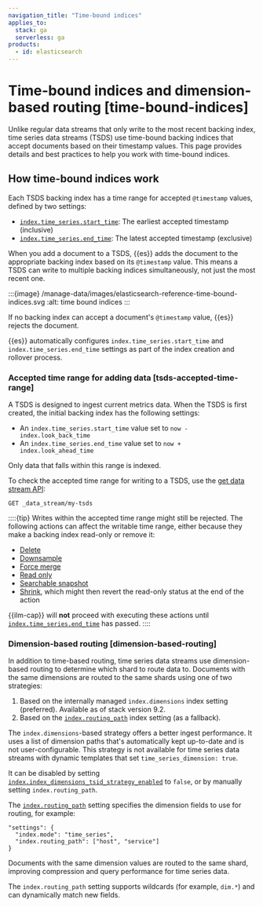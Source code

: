 ```yaml
---
navigation_title: "Time-bound indices"
applies_to:
  stack: ga
  serverless: ga
products:
  - id: elasticsearch
---
```


# Time-bound indices and dimension-based routing [time-bound-indices]

Unlike regular data streams that only write to the most recent backing index, time series data streams (TSDS) use time-bound backing indices that accept documents based on their timestamp values. This page provides details and best practices to help you work with time-bound indices.

## How time-bound indices work

Each TSDS backing index has a time range for accepted `@timestamp` values, defined by two settings: 

- [`index.time_series.start_time`](elasticsearch://reference/elasticsearch/index-settings/time-series.md#index-time-series-start-time): The earliest accepted timestamp (inclusive)
- [`index.time_series.end_time`](elasticsearch://reference/elasticsearch/index-settings/time-series.md#index-time-series-end-time): The latest accepted timestamp (exclusive)

When you add a document to a TSDS, {{es}} adds the document to the appropriate backing index based on its `@timestamp` value. This means a TSDS can write to multiple backing indices simultaneously, not just the most recent one.

:::{image} /manage-data/images/elasticsearch-reference-time-bound-indices.svg
:alt: time bound indices
:::

If no backing index can accept a document's `@timestamp` value, {{es}} rejects the document.

{{es}} automatically configures `index.time_series.start_time` and `index.time_series.end_time` settings as part of the index creation and rollover process.

### Accepted time range for adding data [tsds-accepted-time-range]

A TSDS is designed to ingest current metrics data. When the TSDS is first created, the initial backing index has the following settings:

- An `index.time_series.start_time` value set to `now - index.look_back_time`
- An `index.time_series.end_time` value set to `now + index.look_ahead_time`

Only data that falls within this range is indexed.

To check the accepted time range for writing to a TSDS, use the [get data stream API](https://www.elastic.co/docs/api/doc/elasticsearch/operation/operation-indices-get-data-stream):

```console
GET _data_stream/my-tsds
```

::::{tip}
Writes within the accepted time range might still be rejected. The following actions can affect the writable time range, either because they make a backing index read-only or remove it:
 - [Delete](elasticsearch://reference/elasticsearch/index-lifecycle-actions/ilm-delete.md) 
 - [Downsample](elasticsearch://reference/elasticsearch/index-lifecycle-actions/ilm-downsample.md) 
 - [Force merge](elasticsearch://reference/elasticsearch/index-lifecycle-actions/ilm-forcemerge.md) 
 - [Read only](elasticsearch://reference/elasticsearch/index-lifecycle-actions/ilm-readonly.md)
 - [Searchable snapshot](elasticsearch://reference/elasticsearch/index-lifecycle-actions/ilm-searchable-snapshot.md) 
 - [Shrink](elasticsearch://reference/elasticsearch/index-lifecycle-actions/ilm-shrink.md), which might then revert the read-only status at the end of the action
 
 {{ilm-cap}} will **not** proceed with executing these actions until [`index.time_series.end_time`](elasticsearch://reference/elasticsearch/index-settings/time-series.md#index-time-series-end-time) has passed.
::::


### Dimension-based routing [dimension-based-routing]

In addition to time-based routing, time series data streams use dimension-based routing to determine which shard to route data to. Documents with the same dimensions are routed to the same shards using one of two strategies:

1. Based on the internally managed `index.dimensions` index setting (preferred). Available as of stack version 9.2.
2. Based on the [`index.routing_path`](elasticsearch://reference/elasticsearch/index-settings/time-series.md#index-routing-path) index setting (as a fallback).

The `index.dimensions`-based strategy offers a better ingest performance.
It uses a list of dimension paths that's automatically kept up-to-date and is not user-configurable.
This strategy is not available for time series data streams with dynamic templates that set `time_series_dimension: true`.

It can be disabled by setting [`index.index_dimensions_tsid_strategy_enabled`](elasticsearch://reference/elasticsearch/index-settings/time-series.md#index-dimensions-tsid-strategy-enabled) to `false`,
or by manually setting `index.routing_path`.

The [`index.routing_path`](elasticsearch://reference/elasticsearch/index-settings/time-series.md#index-routing-path) setting specifies the dimension fields to use for routing, for example:

```console
"settings": {
  "index.mode": "time_series",
  "index.routing_path": ["host", "service"]
}
```

Documents with the same dimension values are routed to the same shard, improving compression and query performance for time series data.

The `index.routing_path` setting supports wildcards (for example, `dim.*`) and can dynamically match new fields.



